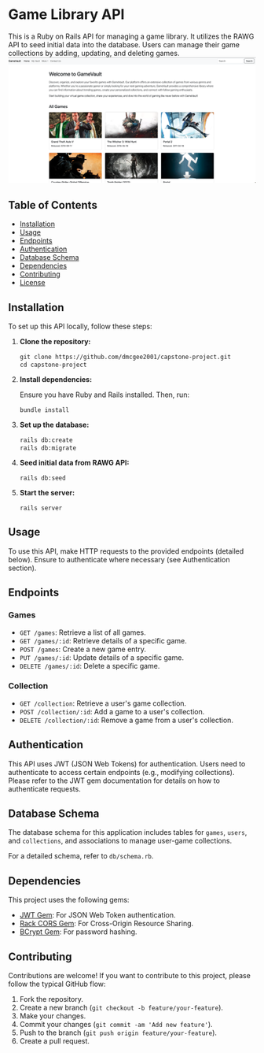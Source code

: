 # Game Library API

This is a Ruby on Rails API for managing a game library. It utilizes the RAWG API to seed initial data into the database. Users can manage their game collections by adding, updating, and deleting games.
![gamevault](gamevault.png)

## Table of Contents

- [Installation](#installation)
- [Usage](#usage)
- [Endpoints](#endpoints)
- [Authentication](#authentication)
- [Database Schema](#database-schema)
- [Dependencies](#dependencies)
- [Contributing](#contributing)
- [License](#license)

## Installation

To set up this API locally, follow these steps:

1. **Clone the repository:**

   ```
   git clone https://github.com/dmcgee2001/capstone-project.git
   cd capstone-project
   ```

2. **Install dependencies:**

   Ensure you have Ruby and Rails installed. Then, run:

   ```
   bundle install
   ```

3. **Set up the database:**

   ```
   rails db:create
   rails db:migrate
   ```

4. **Seed initial data from RAWG API:**

   ```
   rails db:seed
   ```

5. **Start the server:**

   ```
   rails server
   ```

## Usage

To use this API, make HTTP requests to the provided endpoints (detailed below). Ensure to authenticate where necessary (see Authentication section).

## Endpoints

### Games

- `GET /games`: Retrieve a list of all games.
- `GET /games/:id`: Retrieve details of a specific game.
- `POST /games`: Create a new game entry.
- `PUT /games/:id`: Update details of a specific game.
- `DELETE /games/:id`: Delete a specific game.

### Collection

- `GET /collection`: Retrieve a user's game collection.
- `POST /collection/:id`: Add a game to a user's collection.
- `DELETE /collection/:id`: Remove a game from a user's collection.

## Authentication

This API uses JWT (JSON Web Tokens) for authentication. Users need to authenticate to access certain endpoints (e.g., modifying collections). Please refer to the JWT gem documentation for details on how to authenticate requests.

## Database Schema

The database schema for this application includes tables for `games`, `users`, and `collections`, and associations to manage user-game collections.

For a detailed schema, refer to `db/schema.rb`.

## Dependencies

This project uses the following gems:

- [JWT Gem](https://github.com/jwt/ruby-jwt): For JSON Web Token authentication.
- [Rack CORS Gem](https://github.com/cyu/rack-cors): For Cross-Origin Resource Sharing.
- [BCrypt Gem](https://github.com/codahale/bcrypt-ruby): For password hashing.

## Contributing

Contributions are welcome! If you want to contribute to this project, please follow the typical GitHub flow:

1. Fork the repository.
2. Create a new branch (`git checkout -b feature/your-feature`).
3. Make your changes.
4. Commit your changes (`git commit -am 'Add new feature'`).
5. Push to the branch (`git push origin feature/your-feature`).
6. Create a pull request.
